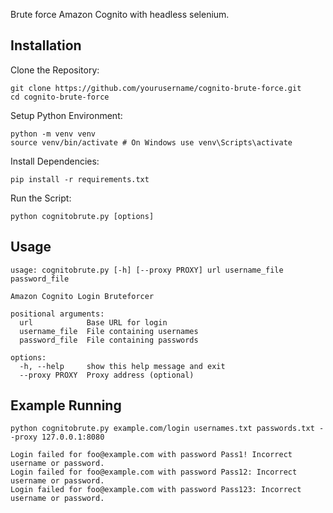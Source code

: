 Brute force Amazon Cognito with headless selenium.

## Installation

Clone the Repository:
```
git clone https://github.com/yourusername/cognito-brute-force.git
cd cognito-brute-force
```
Setup Python Environment:
```
python -m venv venv
source venv/bin/activate # On Windows use venv\Scripts\activate
```
Install Dependencies:
```
pip install -r requirements.txt
```
Run the Script:
```
python cognitobrute.py [options]
```

## Usage

```
usage: cognitobrute.py [-h] [--proxy PROXY] url username_file password_file

Amazon Cognito Login Bruteforcer

positional arguments:
  url            Base URL for login
  username_file  File containing usernames
  password_file  File containing passwords

options:
  -h, --help     show this help message and exit
  --proxy PROXY  Proxy address (optional)
```


 ## Example Running

 ```
 python cognitobrute.py example.com/login usernames.txt passwords.txt --proxy 127.0.0.1:8080

Login failed for foo@example.com with password Pass1! Incorrect username or password.
Login failed for foo@example.com with password Pass12: Incorrect username or password.
Login failed for foo@example.com with password Pass123: Incorrect username or password.
```